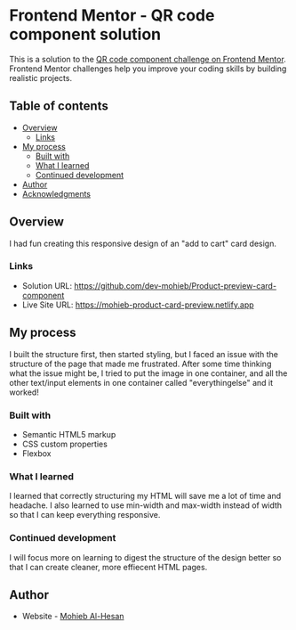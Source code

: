 # Frontend Mentor - QR code component solution

This is a solution to the [QR code component challenge on Frontend Mentor](https://www.frontendmentor.io/challenges/qr-code-component-iux_sIO_H). Frontend Mentor challenges help you improve your coding skills by building realistic projects. 

## Table of contents

- [Overview](#overview)
  - [Links](#links)
- [My process](#my-process)
  - [Built with](#built-with)
  - [What I learned](#what-i-learned)
  - [Continued development](#continued-development)
- [Author](#author)
- [Acknowledgments](#acknowledgments)


## Overview
  I had fun creating this responsive design of an "add to cart" card design.
  
### Links
  - Solution URL: https://github.com/dev-mohieb/Product-preview-card-component
  - Live Site URL: https://mohieb-product-card-preview.netlify.app

## My process
  I built the structure first, then started styling, but I faced an issue with the structure of the page that made me frustrated. After some time thinking what the issue might be, I tried to put the image in one container, and all the other text/input elements in one container called "everythingelse" and it worked!

### Built with
  - Semantic HTML5 markup
  - CSS custom properties
  - Flexbox

### What I learned
  I learned that correctly structuring my HTML will save me a lot of time and headache. I also learned to use min-width and max-width instead of width so that I can keep everything responsive.

### Continued development
  I will focus more on learning to digest the structure of the design better so that I can create cleaner, more effiecent HTML pages.

## Author
  - Website - [Mohieb Al-Hesan](mohieb-portfolio.netlify.app)
